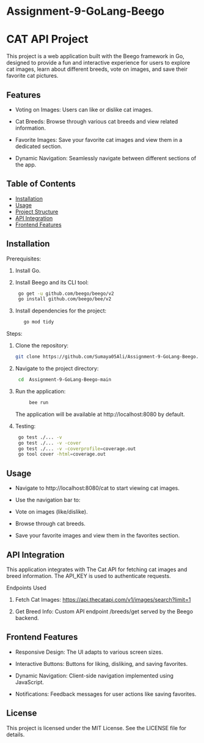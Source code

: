 # Assignment-9-GoLang-Beego
# CAT API Project

This project is a web application built with the Beego framework in Go, designed to provide a fun and interactive experience for users to explore cat images, learn about different breeds, vote on images, and save their favorite cat pictures.

## Features

- Voting on Images: Users can like or dislike cat images.

- Cat Breeds: Browse through various cat breeds and view related information.

- Favorite Images: Save your favorite cat images and view them in a dedicated section.

- Dynamic Navigation: Seamlessly navigate between different sections of the app.


## Table of Contents

- [Installation](#installation)
- [Usage](#usage)
- [Project Structure](#project-structure)
- [API Integration](#api-integration)
- [Frontend Features](#frontend-features)

## Installation

Prerequisites:

1. Install Go.

2. Install Beego and its CLI tool:

   ```bash
    go get -u github.com/beego/beego/v2
    go install github.com/beego/bee/v2
    ```
3. Install dependencies for the project:
   ```bash
      go mod tidy
    ```

Steps:
 
1. Clone the repository:
   ```bash
   git clone https://github.com/Sumaya05Ali/Assignment-9-GoLang-Beego.git
   ```
2. Navigate to the project directory:
   ```bash
    cd  Assignment-9-GoLang-Beego-main
   ```
3. Run the application:
   ```bash
        bee run
     ```
   The application will be available at http://localhost:8080 by default.

4. Testing:
   ```bash
    go test ./... -v
    go test ./... -v -cover
    go test ./... -v -coverprofile=coverage.out
    go tool cover -html=coverage.out
   ```

## Usage

- Navigate to http://localhost:8080/cat to start viewing cat images.

- Use the navigation bar to:

- Vote on images (like/dislike).

- Browse through cat breeds.

- Save your favorite images and view them in the favorites section.

## API Integration

This application integrates with The Cat API for fetching cat images and breed information. The API_KEY is used to authenticate requests.

Endpoints Used

1. Fetch Cat Images: https://api.thecatapi.com/v1/images/search?limit=1

2. Get Breed Info: Custom API endpoint /breeds/get served by the Beego backend.

## Frontend Features

- Responsive Design: The UI adapts to various screen sizes.

- Interactive Buttons: Buttons for liking, disliking, and saving favorites.

- Dynamic Navigation: Client-side navigation implemented using JavaScript.

- Notifications: Feedback messages for user actions like saving favorites.

## License

This project is licensed under the MIT License. See the LICENSE file for details.  
